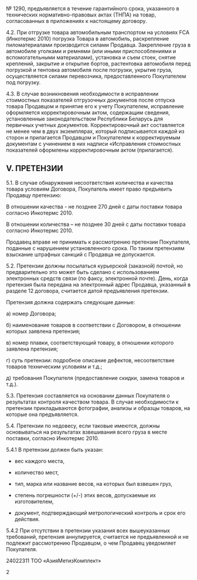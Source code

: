 № 1290, предъявляется в течение гарантийного срока, указанного в технических нормативно-правовых актах (ТНПА) на товар, согласованных в приложениях к настоящему договору.

4.2. При отгрузке товара автомобильным транспортом на условиях FCA (Инкотермс 2010) погрузка Товара в автомобиль, раскрепление пиломатериалами производится силами Продавца. Закрепление груза в автомобиле уголками и ремнями (или иными приспособлениями и вспомогательными материалами), установка и съем стоек, снятие креплений, закрытие и открытие бортов, растентовка автомобиля перед погрузкой и тентовка автомобиля после погрузки, укрытие груза, осуществляется силами перевозчика, предоставленного Покупателем под погрузку.

4.3. В случае возникновения необходимости в исправлении стоимостных показателей отгрузочных документов после отпуска товара Продавцом и принятие его к учету Покупателем, исправление оформляется корректировочным актом, содержащим сведения, установленные законодательством Республики Беларусь для первичных учетных документов. Корректировочный акт составляется не менее чем в двух экземплярах, который подписывается каждой из сторон и прилагается Продавцом и Покупателем к корректируемым документам с учинением в них надписи «Исправления стоимостных показателей оформлены корректировочным актом (прилагается).

## V. ПРЕТЕНЗИИ

5.1. В случае обнаружения несоответствия количества и качества товара условиям Договора, Покупатель имеет право предъявить Продавцу претензию:

В отношении качества - не позднее 270 дней с даты поставки товара согласно Инкотермс 2010.

В отношении количества – не позднее 30 дней с даты поставки товара согласно Инкотермс 2010.

Продавец вправе не принимать к рассмотрению претензии Покупателя, поданные с нарушением установленного срока. По таким претензиям взыскание штрафных санкций с Продавца не допускается.

5.2. Претензии должны посылаться курьерской (заказной) почтой, но предварительно это может быть сделано с использованием электронных средств связи (по факсу, электронной почте). День, когда претензия была передана на электронный адрес Продавца, указанный в разделе 12 договора, считается датой предъявления претензии.

Претензия должна содержать следующие данные:

а) номер Договора;

б) наименование товаров в соответствии с Договором, в отношении которых заявлена претензия;

в) номер плавки, соответствующий товару, в отношении которого заявлена претензия;

г) суть претензии: подробное описание дефектов, несоответствие товаров техническим условиям и т.д.;

д) требования Покупателя (предоставление скидки, замена товаров и т.д.).

5.3. Претензия составляется на основании данных Покупателя о результатах контроля качеством товара. В случае необходимости к претензии прикладываются фотографии, анализы и образцы товаров, на которые она предъявляется.

5.4. Претензии по недовесу, если таковые имеются, должны основываться на результатах взвешивания всего груза в месте поставки, согласно Инкотермс 2010.

5.4.1 В претензии должен быть указан:

- вес каждого места,

- количество мест,

- тип, марка или название весов, на которых был взвешен груз,

- степень погрешности (+/-) этих весов, допускаемые их изготовителем,

- документ, подтверждающий метрологический контроль и срок его действия.

5.4.2 При отсутствии в претензии указания всех вышеуказанных требований, претензия аннулируется, считается не предъявленной и не подлежит рассмотрению Продавцом, о чем Продавец уведомляет Покупателя.

24022311 ТОО «АзияМетизКомплект»

2